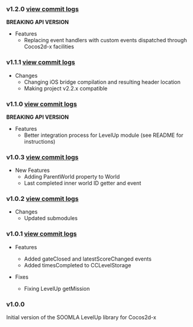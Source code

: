 ### v1.2.0 [view commit logs](https://github.com/soomla/cocos2dx-levelup/compare/cocos2dx-v2-v1.1.1...cocos2dx-v2-v1.2.0)

**BREAKING API VERSION**

* Features
  * Replacing event handlers with custom events dispatched through Cocos2d-x facilities

### v1.1.1 [view commit logs](https://github.com/soomla/cocos2dx-levelup/compare/cocos2dx-v2-v1.1.0...cocos2dx-v2-v1.1.1)

* Changes
  * Changing iOS bridge compilation and resulting header location
  * Making project v2.2.x compatible

### v1.1.0 [view commit logs](https://github.com/soomla/cocos2dx-levelup/compare/cocos2dx-v2-v1.0.3...cocos2dx-v2-v1.1.0)

**BREAKING API VERSION**

* Features
  * Better integration process for LevelUp module (see README for instructions)

### v1.0.3 [view commit logs](https://github.com/soomla/cocos2dx-levelup/compare/cocos2dx-v2-v1.0.2...cocos2dx-v2-v1.0.3)

* New Features
  * Adding ParentWorld property to World
  * Last completed inner world ID getter and event

### v1.0.2 [view commit logs](https://github.com/soomla/cocos2dx-levelup/compare/cocos2dx-v2-v1.0.1...cocos2dx-v2-v1.0.2)

* Changes
  * Updated submodules

### v1.0.1 [view commit logs](https://github.com/soomla/cocos2dx-levelup/compare/cocos2dx-v2-v1.0.0...cocos2dx-v2-v1.0.1)

* Features
  * Added gateClosed and latestScoreChanged events
  * Added timesCompleted to CCLevelStorage

* Fixes
  * Fixing LevelUp getMission

### v1.0.0

Initial version of the SOOMLA LevelUp library for Cocos2d-x
